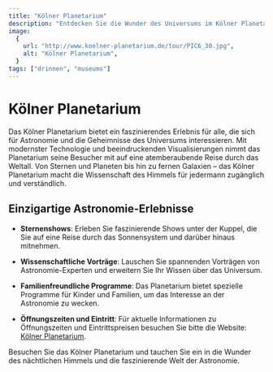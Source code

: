 ```yaml
---
title: "Kölner Planetarium"
description: "Entdecken Sie die Wunder des Universums im Kölner Planetarium"
image:
  {
    url: "http://www.koelner-planetarium.de/tour/PIC6_30.jpg",
    alt: "Kölner Planetarium",
  }
tags: ["drinnen", "museums"]
---
```


# Kölner Planetarium

Das Kölner Planetarium bietet ein faszinierendes Erlebnis für alle, die sich für Astronomie und die Geheimnisse des Universums interessieren. Mit modernster Technologie und beeindruckenden Visualisierungen nimmt das Planetarium seine Besucher mit auf eine atemberaubende Reise durch das Weltall. Von Sternen und Planeten bis hin zu fernen Galaxien – das Kölner Planetarium macht die Wissenschaft des Himmels für jedermann zugänglich und verständlich.

## Einzigartige Astronomie-Erlebnisse

- **Sternenshows**: Erleben Sie faszinierende Shows unter der Kuppel, die Sie auf eine Reise durch das Sonnensystem und darüber hinaus mitnehmen.
- **Wissenschaftliche Vorträge**: Lauschen Sie spannenden Vorträgen von Astronomie-Experten und erweitern Sie Ihr Wissen über das Universum.
- **Familienfreundliche Programme**: Das Planetarium bietet spezielle Programme für Kinder und Familien, um das Interesse an der Astronomie zu wecken.

- **Öffnungszeiten und Eintritt**: Für aktuelle Informationen zu Öffnungszeiten und Eintrittspreisen besuchen Sie bitte die Website: [Kölner Planetarium](http://www.koelner-planetarium.de).

Besuchen Sie das Kölner Planetarium und tauchen Sie ein in die Wunder des nächtlichen Himmels und die faszinierende Welt der Astronomie.
